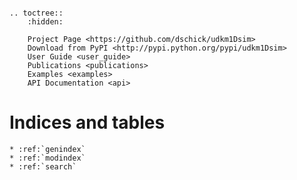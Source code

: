 ```{include} ../../README.md
```

```{eval-rst}
.. toctree::
    :hidden:
   
    Project Page <https://github.com/dschick/udkm1Dsim>
    Download from PyPI <http://pypi.python.org/pypi/udkm1Dsim>
    User Guide <user_guide>
    Publications <publications>
    Examples <examples>
    API Documentation <api>
```

# Indices and tables

```{eval-rst}
* :ref:`genindex`
* :ref:`modindex`
* :ref:`search`
```
